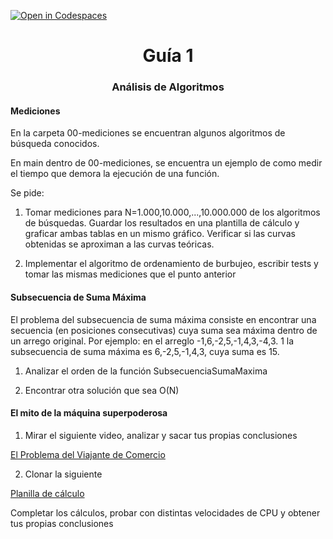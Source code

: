 [![Open in Codespaces](https://classroom.github.com/assets/launch-codespace-f4981d0f882b2a3f0472912d15f9806d57e124e0fc890972558857b51b24a6f9.svg)](https://classroom.github.com/open-in-codespaces?assignment_repo_id=10567755)
<h1 align="center">Guía 1</h1>

<h3 align="center">Análisis de Algoritmos</h2>

<h4>Mediciones</h4>

En la carpeta 00-mediciones se encuentran algunos algoritmos de búsqueda conocidos. 

En main dentro de 00-mediciones, se encuentra un ejemplo de como medir el tiempo que demora la ejecución de una función.

Se pide:

1. Tomar mediciones para N=1.000,10.000,...,10.000.000 de los algoritmos de búsquedas. Guardar los resultados en una plantilla de cálculo y graficar ambas tablas en un mismo gráfico. Verificar si las curvas obtenidas se aproximan a las curvas teóricas.

2. Implementar el algoritmo de ordenamiento de burbujeo, escribir tests y tomar las mismas mediciones que el punto anterior

<h4>Subsecuencia de Suma Máxima</h4>

El problema del subsecuencia de suma máxima consiste en encontrar una secuencia (en posiciones consecutivas) cuya suma sea máxima dentro de un arrego original. Por ejemplo: en el arreglo -1,6,-2,5,-1,4,3,-4,3. 1 la subsecuencia de suma máxima es 6,-2,5,-1,4,3, cuya suma es 15.

1. Analizar el orden de la función SubsecuenciaSumaMaxima

2. Encontrar otra solución que sea O(N)

<h4>El mito de la máquina superpoderosa</h4>

1. Mirar el siguiente video, analizar y sacar tus propias conclusiones

<a href="https://www.youtube.com/watch?v=oSPkod-M6Gc&t=2s">El Problema del Viajante de Comercio</a>

2. Clonar la siguiente 

<a href="https://docs.google.com/spreadsheets/d/1i1jjbYdJ63bpxtnJy2ZiMYXDjYz4bIOcJqGDrb1qE1g/copy">Planilla de cálculo</a>

Completar los cálculos, probar con distintas velocidades de CPU y obtener tus propias conclusiones
